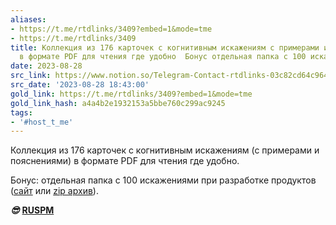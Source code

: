 ```yaml
---
aliases:
- https://t.me/rtdlinks/3409?embed=1&mode=tme
- https://t.me/rtdlinks/3409
title: Коллекция из 176 карточек с когнитивным искажениям с примерами и пояснениями
  в формате PDF для чтения где удобно  Бонус отдельная папка с 100 искажени
date: 2023-08-28
src_link: https://www.notion.so/Telegram-Contact-rtdlinks-03c82cd64c964941a433c435d2e7b4c0
src_date: '2023-08-28 18:43:00'
gold_link: https://t.me/rtdlinks/3409?embed=1&mode=tme
gold_link_hash: a4a4b2e1932153a5bbe760c299ac9245
tags:
- '#host_t_me'
---
```


Коллекция из 176 карточек с когнитивным искажениям (с примерами и пояснениями) в формате PDF для чтения где удобно.  
  
Бонус: отдельная папка с 100 искажениями при разработке продуктов ([сайт](https://keepsimple.io/ru/uxcore) или [zip архив](https://keepsimple.io/static/uxcg/ru/uxcg_complete_russian.zip)).  
  
***😎*** [**RUSPM**](http://t.me/ruspm)